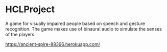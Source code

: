 # HCLProject
A game for visually impaired people based on speech and gesture recognition. The game makes use of binaural audio to simulate the senses of the players.

https://ancient-spire-88396.herokuapp.com/

